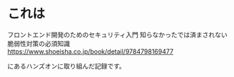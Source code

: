 # これは

フロントエンド開発のためのセキュリティ入門 知らなかったでは済まされない脆弱性対策の必須知識
https://www.shoeisha.co.jp/book/detail/9784798169477

にあるハンズオンに取り組んだ記録です。
